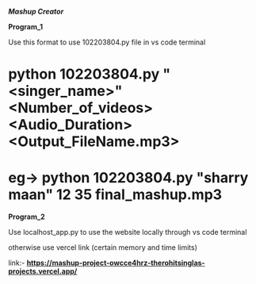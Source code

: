 _**Mashup Creator**_

**Program_1**

Use this format to use 102203804.py file in vs code terminal

# python 102203804.py "<singer_name>" <Number_of_videos> <Audio_Duration> <Output_FileName.mp3>
# eg-> python 102203804.py "sharry maan" 12 35 final_mashup.mp3


**Program_2**

Use localhost_app.py to use the website locally through vs code terminal 

otherwise use vercel link (certain memory and time limits)

link:- **https://mashup-project-owcce4hrz-therohitsinglas-projects.vercel.app/**
